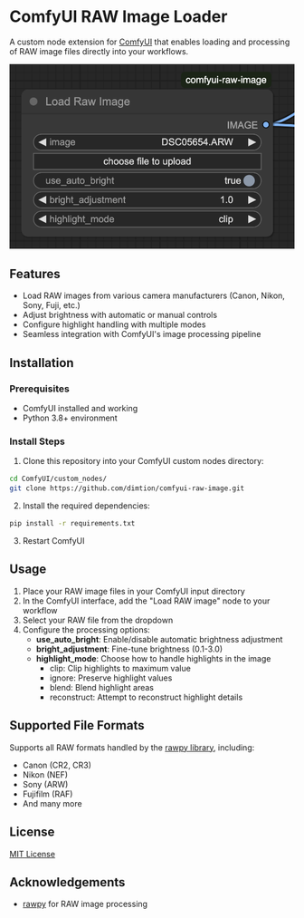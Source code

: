 # ComfyUI RAW Image Loader

A custom node extension for [ComfyUI](https://github.com/comfyanonymous/ComfyUI) that enables loading and processing of RAW image files directly into your workflows.

![Screenshot of the tool](.github/img/node-screenshot.png)

## Features

- Load RAW images from various camera manufacturers (Canon, Nikon, Sony, Fuji, etc.)
- Adjust brightness with automatic or manual controls
- Configure highlight handling with multiple modes
- Seamless integration with ComfyUI's image processing pipeline

## Installation

### Prerequisites

- ComfyUI installed and working
- Python 3.8+ environment

### Install Steps

1. Clone this repository into your ComfyUI custom nodes directory:

```bash
cd ComfyUI/custom_nodes/
git clone https://github.com/dimtion/comfyui-raw-image.git
```

2. Install the required dependencies:

```bash
pip install -r requirements.txt
```

3. Restart ComfyUI

## Usage

1. Place your RAW image files in your ComfyUI input directory
2. In the ComfyUI interface, add the "Load RAW image" node to your workflow
3. Select your RAW file from the dropdown
4. Configure the processing options:
   - **use_auto_bright**: Enable/disable automatic brightness adjustment
   - **bright_adjustment**: Fine-tune brightness (0.1-3.0)
   - **highlight_mode**: Choose how to handle highlights in the image
     - clip: Clip highlights to maximum value
     - ignore: Preserve highlight values
     - blend: Blend highlight areas
     - reconstruct: Attempt to reconstruct highlight details

## Supported File Formats

Supports all RAW formats handled by the [rawpy library](https://www.libraw.org/supported-cameras), including:
- Canon (CR2, CR3)
- Nikon (NEF)
- Sony (ARW)
- Fujifilm (RAF)
- And many more

## License

[MIT License](LICENSE)

## Acknowledgements

- [rawpy](https://github.com/letmaik/rawpy) for RAW image processing

